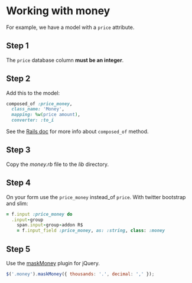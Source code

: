 # Working with money

For example, we have a model with a `price` attribute.

## Step 1

The `price` database column **must be an integer**.

## Step 2

Add this to the model:

``` ruby
composed_of :price_money,
  class_name: 'Money',
  mapping: %w(price amount),
  converter: :to_i
```

See the [Rails doc](http://goo.gl/mMqnx) for more info about `composed_of` method.

## Step 3

Copy the *money.rb* file to the *lib* directory.

## Step 4

On your form use the `price_money` instead_of `price`. With twitter bootstrap and slim:

``` ruby
= f.input :price_money do
  .input-group
    span.input-group-addon R$
    = f.input_field :price_money, as: :string, class: :money
```

## Step 5

Use the [maskMoney](http://plentz.github.com/jquery-maskmoney) plugin for jQuery.

``` javascript
$('.money').maskMoney({ thousands: '.', decimal: ',' });
```